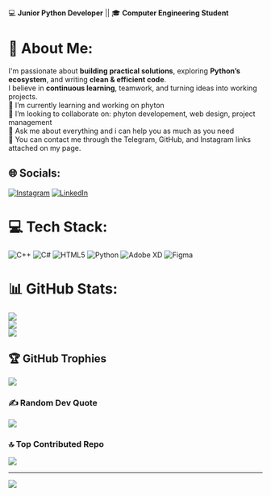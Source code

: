 💻 **Junior Python Developer** || 🎓 **Computer Engineering Student** 

# 💫 About Me:
I'm passionate about **building practical solutions**, exploring **Python’s ecosystem**, and writing **clean & efficient code**.  
I believe in **continuous learning**, teamwork, and turning ideas into working projects.<br>
🐍 I’m currently learning and working on phyton<br>🧠 I’m looking to collaborate on: phyton developement, web design, project management<br>📖 Ask me about everything and i can help you as much as you need<br>🔗 You can contact me through the Telegram, GitHub, and Instagram links attached on my page.


## 🌐 Socials:
[![Instagram](https://img.shields.io/badge/Instagram-%23E4405F.svg?logo=Instagram&logoColor=white)](https://instagram.com/https://instagram.com/mahdieh_mo) [![LinkedIn](https://img.shields.io/badge/LinkedIn-%230077B5.svg?logo=linkedin&logoColor=white)](https://linkedin.com/in/https://www.linkedin.com/in/mahdieh-mokhtari) 

# 💻 Tech Stack:
![C++](https://img.shields.io/badge/c++-%2300599C.svg?style=for-the-badge&logo=c%2B%2B&logoColor=white) ![C#](https://img.shields.io/badge/c%23-%23239120.svg?style=for-the-badge&logo=csharp&logoColor=white) ![HTML5](https://img.shields.io/badge/html5-%23E34F26.svg?style=for-the-badge&logo=html5&logoColor=white) ![Python](https://img.shields.io/badge/python-3670A0?style=for-the-badge&logo=python&logoColor=ffdd54) ![Adobe XD](https://img.shields.io/badge/Adobe%20XD-470137?style=for-the-badge&logo=Adobe%20XD&logoColor=#FF61F6) ![Figma](https://img.shields.io/badge/figma-%23F24E1E.svg?style=for-the-badge&logo=figma&logoColor=white)
# 📊 GitHub Stats:
![](https://github-readme-stats.vercel.app/api?username=MahdieMokhtari&theme=dark&hide_border=false&include_all_commits=false&count_private=false)<br/>
![](https://nirzak-streak-stats.vercel.app/?user=MahdieMokhtari&theme=dark&hide_border=false)<br/>
![](https://github-readme-stats.vercel.app/api/top-langs/?username=MahdieMokhtari&theme=dark&hide_border=false&include_all_commits=false&count_private=false&layout=compact)

## 🏆 GitHub Trophies
![](https://github-profile-trophy.vercel.app/?username=MahdieMokhtari&theme=radical&no-frame=true&no-bg=true&margin-w=4)

### ✍️ Random Dev Quote
![](https://quotes-github-readme.vercel.app/api?type=horizontal&theme=radical)

### 🔝 Top Contributed Repo
![](https://github-contributor-stats.vercel.app/api?username=MahdieMokhtari&limit=5&theme=dark&combine_all_yearly_contributions=true)

---
[![](https://visitcount.itsvg.in/api?id=MahdieMokhtari&icon=5&color=13)](https://visitcount.itsvg.in)
